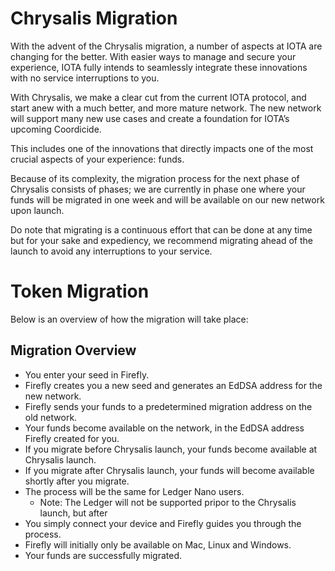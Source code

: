 # Chrysalis Migration

With the advent of the Chrysalis migration, a number of aspects at IOTA are changing for the better. With easier ways to manage and secure your experience, IOTA fully intends to seamlessly integrate these innovations with no service interruptions to you.

With Chrysalis, we make a clear cut from the current IOTA protocol, and start anew with a much better, and more mature network. The new network will support many new use cases and create a foundation for IOTA’s upcoming Coordicide.

This includes one of the innovations that directly impacts one of the most crucial aspects of your experience: funds.

Because of its complexity, the migration process for the next phase of Chrysalis consists of phases; we are currently in phase one where your funds will be migrated in one week and will be available on our new network upon launch.

Do note that migrating is a continuous effort that can be done at any time but for your sake and expediency, we recommend migrating ahead of the launch to avoid any interruptions to your service.

# Token Migration

Below is an overview of how the migration will take place:



## Migration Overview

- You enter your seed in Firefly.
- Firefly creates you a new seed and generates an EdDSA address for the new network.
- Firefly sends your funds to a predetermined migration address on the old network.
- Your funds become available on the network, in the EdDSA address Firefly created for you. 
- If you migrate before Chrysalis launch, your funds become available at Chrysalis launch. 
- If you migrate after Chrysalis launch, your funds will become available shortly after you migrate.
- The process will be the same for Ledger Nano users. 
  - Note: The Ledger will not be supported pripor to the Chrysalis launch, but after
- You simply connect your device and Firefly guides you through the process.
- Firefly will initially only be available on Mac, Linux and Windows.
- Your funds are successfully migrated.